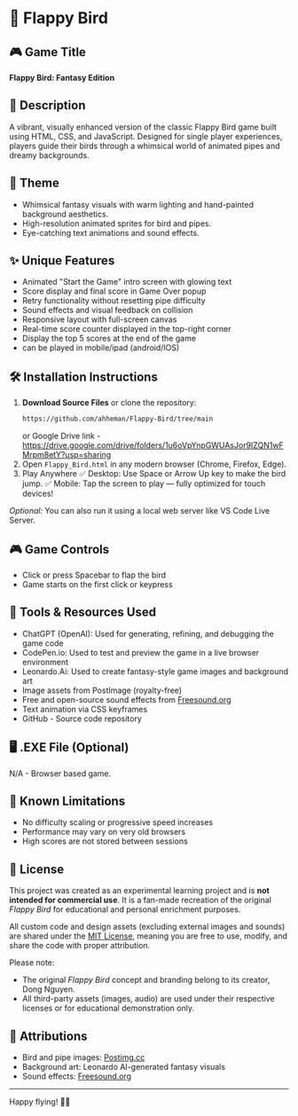 
# 🐤 Flappy Bird

## 🎮 Game Title
**Flappy Bird: Fantasy Edition**

## 📖 Description
A vibrant, visually enhanced version of the classic Flappy Bird game built using HTML, CSS, and JavaScript. Designed for single player experiences, players guide their birds through a whimsical world of animated pipes and dreamy backgrounds. 

## 🎨 Theme
- Whimsical fantasy visuals with warm lighting and hand-painted background aesthetics.
- High-resolution animated sprites for bird and pipes.
- Eye-catching text animations and sound effects.

## ✨ Unique Features
- Animated "Start the Game" intro screen with glowing text
- Score display and final score in Game Over popup
- Retry functionality without resetting pipe difficulty
- Sound effects and visual feedback on collision
- Responsive layout with full-screen canvas
- Real-time score counter displayed in the top-right corner
- Display the top 5 scores at the end of the game
- can be played in mobile/ipad (android/IOS)

## 🛠 Installation Instructions
1. **Download Source Files** or clone the repository:
   ```bash
   https://github.com/ahheman/Flappy-Bird/tree/main
   ```
   or
Google Drive link - https://drive.google.com/drive/folders/1u6oVpYnpGWUAsJor9IZQN1wFMrpm8etY?usp=sharing
2. Open `Flappy_Bird.html` in any modern browser (Chrome, Firefox, Edge).
3. Play Anywhere
✅ Desktop: Use Space or Arrow Up key to make the bird jump.
✅ Mobile: Tap the screen to play — fully optimized for touch devices!

_Optional:_ You can also run it using a local web server like VS Code Live Server.

## 🎮 Game Controls
- Click or press Spacebar to flap the bird
- Game starts on the first click or keypress

## 🧰 Tools & Resources Used
- ChatGPT (OpenAI): Used for generating, refining, and debugging the game code
- CodePen.io: Used to test and preview the game in a live browser environment
- Leonardo.Ai: Used to create fantasy-style game images and background art
- Image assets from PostImage (royalty-free)
- Free and open-source sound effects from [Freesound.org](https://freesound.org) 
- Text animation via CSS keyframes
- GitHub - Source code repository

## 🖥 .EXE File (Optional)
N/A - Browser based game.

## 🧩 Known Limitations
- No difficulty scaling or progressive speed increases
- Performance may vary on very old browsers
- High scores are not stored between sessions

## 📜 License
This project was created as an experimental learning project and is **not intended for commercial use**. It is a fan-made recreation of the original *Flappy Bird* for educational and personal enrichment purposes.

All custom code and design assets (excluding external images and sounds) are shared under the [MIT License](https://opensource.org/licenses/MIT), meaning you are free to use, modify, and share the code with proper attribution.

Please note:
- The original *Flappy Bird* concept and branding belong to its creator, Dong Nguyen.
- All third-party assets (images, audio) are used under their respective licenses or for educational demonstration only.

## 🙏 Attributions
- Bird and pipe images: [Postimg.cc]([https://postimages.org)
- Background art: Leonardo AI-generated fantasy visuals
- Sound effects: [Freesound.org](https://freesound.org) 

---
Happy flying! 🚀✨
